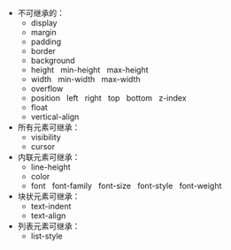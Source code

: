 - 不可继承的：
    - display
    - margin
    - padding
    - border
    - background
    - height   min-height   max-height
    - width   min-width   max-width
    - overflow
    - position   left   right   top   bottom   z-index
    - float
    - vertical-align
- 所有元素可继承：
    - visibility 
    - cursor
- 内联元素可继承：
    - line-height
    - color
    - font   font-family   font-size   font-style   font-weight
- 块状元素可继承：
    - text-indent
    - text-align
- 列表元素可继承：
    - list-style